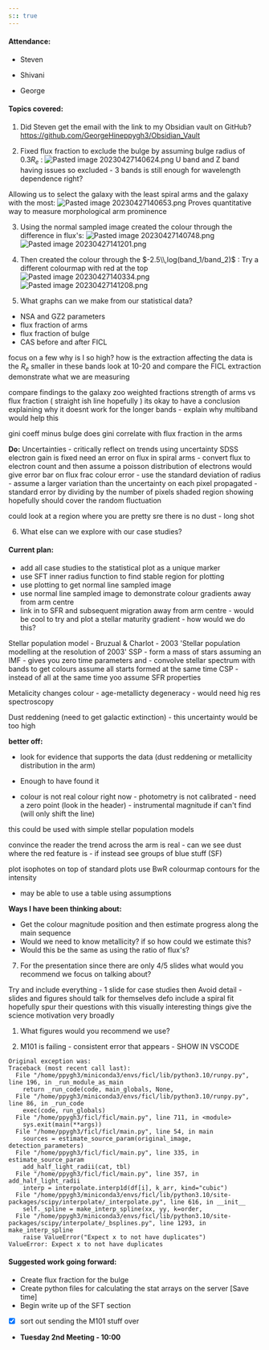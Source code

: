 ```yaml
---
s:: true
---
```


#### Attendance:

- Steven

 - Shivani 
 - George 



#### Topics covered:

1. Did Steven get the email with the link to my Obsidian vault on GitHub?
https://github.com/GeorgeHineppygh3/Obsidian_Vault

2. Fixed flux fraction to exclude the bulge by assuming bulge radius of 0.3$R_e$ :
![Pasted image 20230427140624.png](../../AA%20%20-%20%20Assets/Pasted%20image%2020230427140624.png)
U band and Z band having issues so excluded - 3 bands is still enough for wavelength dependence right?

Allowing us to select the galaxy with the least spiral arms and the galaxy with the most:
![Pasted image 20230427140653.png](../../AA%20%20-%20%20Assets/Pasted%20image%2020230427140653.png)
Proves quantitative way to measure morphological arm prominence


3. Using the normal sampled image created the colour through the difference in flux's:
![Pasted image 20230427140748.png](../../AA%20%20-%20%20Assets/Pasted%20image%2020230427140748.png)
![Pasted image 20230427141201.png](../../AA%20%20-%20%20Assets/Pasted%20image%2020230427141201.png)
4. Then created the colour through the $-2.5\\,log(band_1/band_2)$ :
 Try a different colourmap with red at the top
![Pasted image 20230427140334.png](../../AA%20%20-%20%20Assets/Pasted%20image%2020230427140334.png)
![Pasted image 20230427141208.png](../../AA%20%20-%20%20Assets/Pasted%20image%2020230427141208.png)

5. What graphs can we make from our statistical data?
- NSA and GZ2 parameters
- flux fraction of arms
- flux fraction of bulge
- CAS before and after FICL

focus on a few
why is I so high?
how is the extraction affecting the data is the $R_e$ smaller in these bands 
look at 10-20 and compare the FICL extraction
demonstrate what we are measuring

compare findings to the galaxy zoo weighted fractions
strength of arms vs flux fraction ( straight ish line hopefully )
its okay to have a conclusion explaining why it doesnt work for the longer bands - explain why multiband would help this 

gini coeff minus bulge
does gini correlate with flux fraction in the arms

**Do:**
Uncertainties - critically reflect on trends using uncertainty
SDSS electron gain is fixed 
need an error on flux in spiral arms - convert flux to electron count and then assume a poisson distribution of electrons would give error bar on flux frac
colour error - use the standard deviation of radius - assume a larger variation than the uncertainty on each pixel propagated - standard error by dividing by the number of pixels
shaded region showing  hopefully should cover the random fluctuation 

could look at a region where you are pretty sre there is no dust - long shot





6. What else can we explore with our case studies?

#### Current plan:

- add all case studies to the statistical plot as a unique marker
- use SFT inner radius function to find stable region for plotting 
- use plotting to get normal line sampled image
- use normal line sampled image to demonstrate colour gradients away from arm centre
- link in to SFR and subsequent migration away from arm centre  - would be cool to try and plot a stellar maturity gradient - how would we do this?

Stellar population model - Bruzual & Charlot - 2003 'Stellar population modelling at the resolution of 2003'
SSP - form a mass of stars assuming an IMF - gives you zero time parameters and - convolve stellar spectrum with bands to get colours
assume all starts formed at the same time
CSP - instead of all at the same time yoo assume SFR properties

Metalicity changes colour - age-metallicty degeneracy  - would need hig res spectroscopy

Dust reddening (need to get galactic extinction) - this uncertainty would be too high 

**better off:**

- look for evidence that supports the data (dust reddening or metallicity distribution in the arm)
- Enough to have found it


- colour is not real colour right now - photometry is not calibrated - need a zero point (look in the header) - instrumental magnitude if can't find (will only shift the line)

this could be used with simple stellar population models

convince the reader the trend across the arm is real - can we see dust where the red feature is - if instead see groups of blue stuff (SF) 

plot isophotes on top of standard plots use BwR colourmap contours for the intensity 



- may be able to use a table using assumptions

**Ways I have been thinking about:**
- Get the colour magnitude position and then estimate progress along the main sequence
- Would we need to know metallicity? if so how could we estimate this?
- Would this be the same as using the ratio of flux's?

7. For the presentation since there are only 4/5 slides what would you recommend we focus on talking about?

Try and include everything - 1 slide for case studies then
Avoid detail - slides and figures should talk for themselves
defo include a spiral fit
hopefully spur their questions with this
visually interesting things
give the science motivation very broadly


1. What figures would you recommend we use?


3. M101 is failing - consistent error that appears - SHOW IN VSCODE
```
Original exception was:
Traceback (most recent call last):
  File "/home/ppygh3/miniconda3/envs/ficl/lib/python3.10/runpy.py", line 196, in _run_module_as_main
    return _run_code(code, main_globals, None,
  File "/home/ppygh3/miniconda3/envs/ficl/lib/python3.10/runpy.py", line 86, in _run_code
    exec(code, run_globals)
  File "/home/ppygh3/ficl/ficl/main.py", line 711, in <module>
    sys.exit(main(**args))
  File "/home/ppygh3/ficl/ficl/main.py", line 54, in main
    sources = estimate_source_param(original_image, detection_parameters)
  File "/home/ppygh3/ficl/ficl/main.py", line 335, in estimate_source_param
    add_half_light_radii(cat, tbl)
  File "/home/ppygh3/ficl/ficl/main.py", line 357, in add_half_light_radii
    interp = interpolate.interp1d(df[i], k_arr, kind="cubic")
  File "/home/ppygh3/miniconda3/envs/ficl/lib/python3.10/site-packages/scipy/interpolate/_interpolate.py", line 616, in __init__
    self._spline = make_interp_spline(xx, yy, k=order,
  File "/home/ppygh3/miniconda3/envs/ficl/lib/python3.10/site-packages/scipy/interpolate/_bsplines.py", line 1293, in make_interp_spline
    raise ValueError("Expect x to not have duplicates")
ValueError: Expect x to not have duplicates
```

#### Suggested work going forward:

- Create flux fraction for the bulge
- Create python files for calculating the stat arrays on the server [Save time]
- Begin write up of the SFT section
- [x] sort out sending the M101 stuff over

- **Tuesday 2nd Meeting - 10:00**